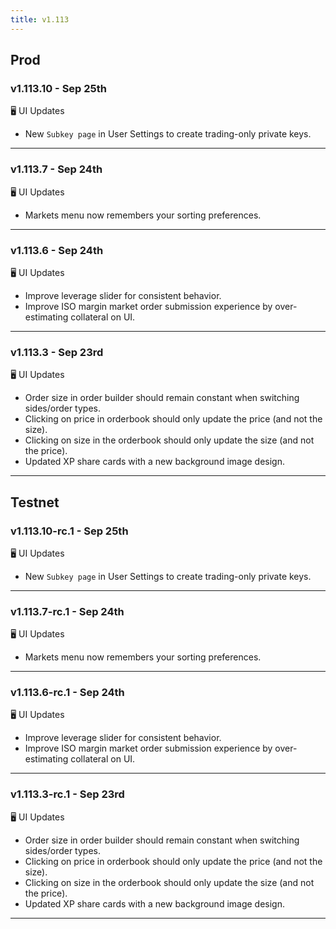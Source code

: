 ```yaml
---
title: v1.113
---
```

## Prod
### v1.113.10 - Sep 25th
🖥️  UI Updates 
* New `Subkey page` in User Settings to create trading-only private keys.
---
### v1.113.7 - Sep 24th
🖥️  UI Updates 
* Markets menu now remembers your sorting preferences.
---
### v1.113.6 - Sep 24th
🖥️  UI Updates 
* Improve leverage slider for consistent behavior.
* Improve ISO margin market order submission experience by over-estimating collateral on UI.
---
### v1.113.3 - Sep 23rd
🖥️  UI Updates 
* Order size in order builder should remain constant when switching sides/order types.
* Clicking on price in orderbook should only update the price (and not the size).
* Clicking on size in the orderbook should only update the size (and not the price).
* Updated XP share cards with a new background image design.
---

## Testnet
### v1.113.10-rc.1 - Sep 25th
🖥️  UI Updates 
* New `Subkey page` in User Settings to create trading-only private keys.
---
### v1.113.7-rc.1 - Sep 24th
🖥️  UI Updates 
* Markets menu now remembers your sorting preferences.
---
### v1.113.6-rc.1 - Sep 24th
🖥️  UI Updates 
* Improve leverage slider for consistent behavior.
* Improve ISO margin market order submission experience by over-estimating collateral on UI.
---
### v1.113.3-rc.1 - Sep 23rd
🖥️  UI Updates 
* Order size in order builder should remain constant when switching sides/order types.
* Clicking on price in orderbook should only update the price (and not the size).
* Clicking on size in the orderbook should only update the size (and not the price).
* Updated XP share cards with a new background image design.
---
